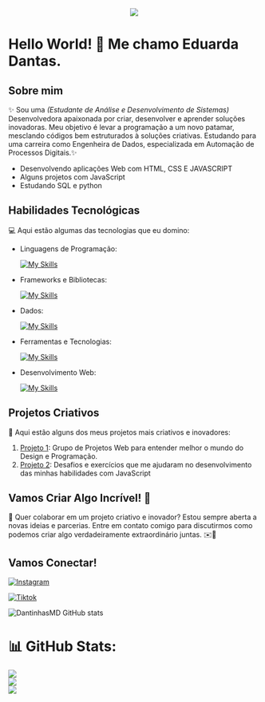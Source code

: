 <div align="center">
  <img src="https://github.com/user-attachments/assets/c0aa9294-9d5b-4ea6-9f28-d7ba1385600f">
</div>

# Hello World! 🚀 Me chamo Eduarda Dantas.

## Sobre mim

✨ Sou uma <i>(Estudante de Análise e Desenvolvimento de Sistemas)</i> Desenvolvedora apaixonada por criar, desenvolver e aprender soluções inovadoras. Meu objetivo é levar a programação a um novo patamar, mesclando códigos bem estruturados à soluções criativas. Estudando para uma carreira como Engenheira de Dados, especializada em Automação de Processos Digitais.✨

<ul>
  <li>Desenvolvendo aplicações Web com HTML, CSS E JAVASCRIPT</li>
  <li>Alguns projetos com JavaScript</li>
  <li>Estudando SQL e python</li>
</ul>

## Habilidades Tecnológicas

💻 Aqui estão algumas das tecnologias que eu domino:

-  Linguagens de Programação: 

    [![My Skills](https://skillicons.dev/icons?i=javascript,python)](https://skillicons.dev)
- Frameworks e Bibliotecas: 

    [![My Skills](https://skillicons.dev/icons?i=react)](https://skillicons.dev)
- Dados: 

    [![My Skills](https://skillicons.dev/icons?i=mysql,sqlite)](https://skillicons.dev)
- Ferramentas e Tecnologias: 

    [![My Skills](https://skillicons.dev/icons?i=git,github,visualstudio,figma)](https://skillicons.dev)
- Desenvolvimento Web:

    [![My Skills](https://skillicons.dev/icons?i=javascript,html,css)](https://skillicons.dev)
  
## Projetos Criativos

🎨 Aqui estão alguns dos meus projetos mais criativos e inovadores:

1. [Projeto 1](https://github.com/DantinhasMD/40_Desafios): Grupo de Projetos Web para entender melhor o mundo do Design e Programação.
2. [Projeto 2](https://github.com/DantinhasMD/Projetos-em-JavaScript.git): Desafios e exercícios que me ajudaram no desenvolvimento das minhas habilidades com JavaScript


## Vamos Criar Algo Incrível! 💫

💬 Quer colaborar em um projeto criativo e inovador? Estou sempre aberta a novas ideias e parcerias. Entre em contato comigo para discutirmos como podemos criar algo verdadeiramente extraordinário juntas. ✉️🎀

## Vamos Conectar!

[![Instagram](https://img.shields.io/badge/Instagram-%23E4405F.svg?logo=Instagram&logoColor=white)](https://instagram.com/mariadantas.__)

[![Tiktok](https://img.shields.io/badge/Tiktok-%23E4405F.svg?logo=Tiktok&logoColor=white)](https://www.tiktok.com/@mariacoding?_t=8qaySyHTnEs&_r=1)

![DantinhasMD GitHub stats](https://github-readme-stats.vercel.app/api?username=DantinhasMD\&rank_icon=percentile)

 
# 📊 GitHub Stats:
![](https://github-readme-stats.vercel.app/api?username=DantinhasMD&theme=dark&hide_border=false&include_all_commits=false&count_private=false)<br/>
![](https://github-readme-streak-stats.herokuapp.com/?user=DantinhasMD&theme=dark&hide_border=false)<br/>
![](https://github-readme-stats.vercel.app/api/top-langs/?username=DantinhasMD&theme=dark&hide_border=false&include_all_commits=false&count_private=false&layout=compact)
